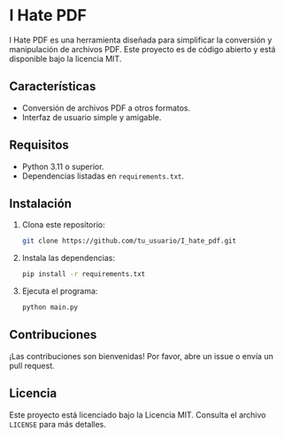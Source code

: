 # I Hate PDF

I Hate PDF es una herramienta diseñada para simplificar la conversión y manipulación de archivos PDF. Este proyecto es de código abierto y está disponible bajo la licencia MIT.

## Características
- Conversión de archivos PDF a otros formatos.
- Interfaz de usuario simple y amigable.

## Requisitos
- Python 3.11 o superior.
- Dependencias listadas en `requirements.txt`.

## Instalación
1. Clona este repositorio:
   ```bash
   git clone https://github.com/tu_usuario/I_hate_pdf.git
   ```
2. Instala las dependencias:
   ```bash
   pip install -r requirements.txt
   ```
3. Ejecuta el programa:
   ```bash
   python main.py
   ```

## Contribuciones
¡Las contribuciones son bienvenidas! Por favor, abre un issue o envía un pull request.

## Licencia
Este proyecto está licenciado bajo la Licencia MIT. Consulta el archivo `LICENSE` para más detalles.